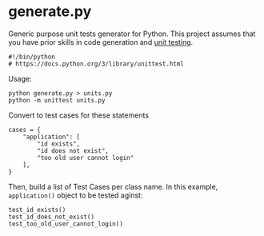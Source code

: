 # generate.py
Generic purpose unit tests generator for Python.
This project assumes that you have prior skills in code generation and [unit testing](https://docs.python.org/3/library/unittest.html).

  
    #!/bin/python
    # https://docs.python.org/3/library/unittest.html

Usage:

    python generate.py > units.py
    python -m unittest units.py


Convert to test cases for these statements

    cases = {
        "application": [
            "id exists",
            "id does not exist",
            "too old user cannot login"
        ],
    }

Then, build a list of Test Cases per class name. In this example, `application()` object to be tested aginst:

    test_id_exists()
    test_id_does_not_exist()
    test_too_old_user_cannot_login()

